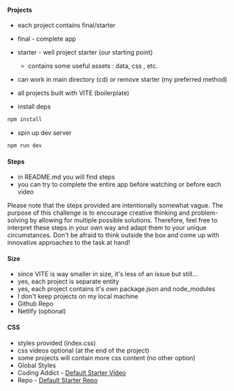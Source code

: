#### Projects

- each project contains final/starter
- final - complete app
- starter - well project starter (our starting point)
  - contains some useful assets : data, css , etc.
- can work in main directory (cd) or remove starter (my preferred method)
- all projects built with VITE (boilerplate)

- install deps

```sh
npm install
```

- spin up dev server

```sh
npm run dev
```

#### Steps

- in README.md you will find steps
- you can try to complete the entire app before watching or before each video

Please note that the steps provided are intentionally somewhat vague. The purpose of this challenge is to encourage creative thinking and problem-solving by allowing for multiple possible solutions. Therefore, feel free to interpret these steps in your own way and adapt them to your unique circumstances. Don't be afraid to think outside the box and come up with innovative approaches to the task at hand!

#### Size

- since VITE is way smaller in size, it's less of an issue but still...
- yes, each project is separate entity
- yes, each project contains it's own package.json and node_modules
- I don't keep projects on my local machine
- Github Repo
- Netlify (optional)

#### CSS

- styles provided (index.css)
- css videos optional (at the end of the project)
- some projects will contain more css content (no other option)
- Global Styles
- Coding Addict - [Default Starter Video](https://youtu.be/UDdyGNlQK5w)
- Repo - [Default Starter Repo](https://github.com/john-smilga/default-starter)
